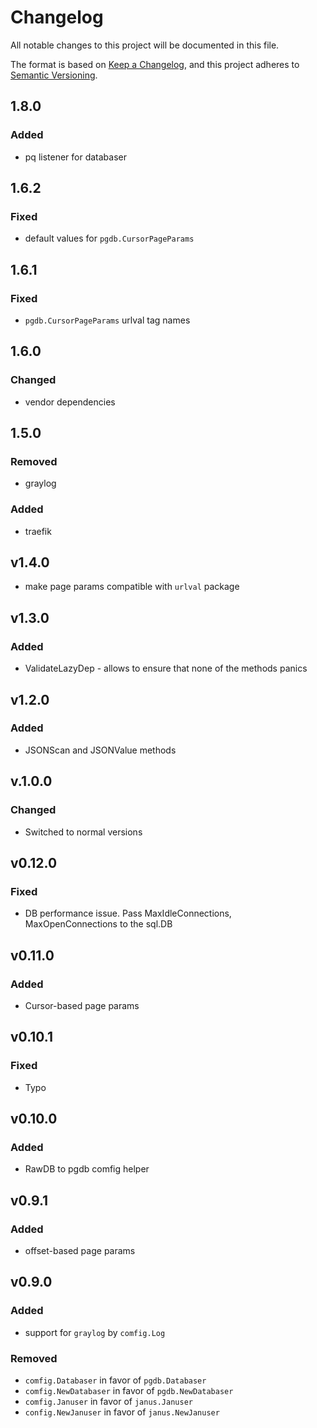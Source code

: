 # Changelog
All notable changes to this project will be documented in this file.

The format is based on [Keep a Changelog](https://keepachangelog.com/en/1.0.0/),
and this project adheres to [Semantic Versioning](https://semver.org/spec/v2.0.0.html).

## 1.8.0
### Added
- pq listener for databaser

## 1.6.2
### Fixed
- default values for `pgdb.CursorPageParams`

## 1.6.1
### Fixed
- `pgdb.CursorPageParams` urlval tag names

## 1.6.0

### Changed
* vendor dependencies

## 1.5.0

### Removed
* graylog

### Added 
* traefik 

## v1.4.0

- make page params compatible with `urlval` package

## v1.3.0
### Added
- ValidateLazyDep - allows to ensure that none of the methods panics

## v1.2.0

### Added

* JSONScan and JSONValue methods 

## v.1.0.0

### Changed

* Switched to normal versions


## v0.12.0

### Fixed

* DB performance issue. Pass MaxIdleConnections, MaxOpenConnections to the sql.DB


## v0.11.0

### Added

* Cursor-based page params

## v0.10.1

### Fixed

* Typo

## v0.10.0

### Added

* RawDB to pgdb comfig helper

## v0.9.1

### Added

* offset-based page params

## v0.9.0

### Added

* support for `graylog` by `comfig.Log`

### Removed

* `comfig.Databaser` in favor of `pgdb.Databaser`
* `comfig.NewDatabaser` in favor of `pgdb.NewDatabaser`
* `comfig.Januser` in favor of `janus.Januser`
* `config.NewJanuser` in favor of `janus.NewJanuser`
